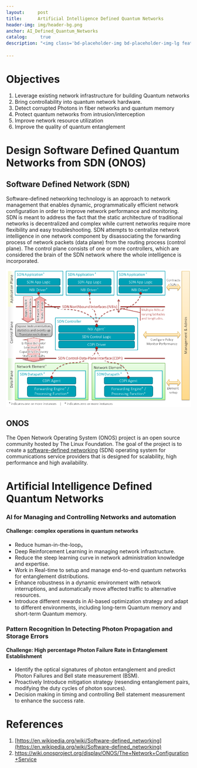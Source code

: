 ```yaml
---
layout:     post
title:      Artificial Intelligence Defined Quantum Networks
header-img: img/header-bg.png
anchor:	AI_Defined_Quantum_Networks
catalog: 	 true
description: "<img class='bd-placeholder-img bd-placeholder-img-lg featurette-image img-fluid mx-auto' width='548' height='416' src='https://raw.githubusercontent.com/QuantumRepeaterSimulator/QuantumRepeaterSimulator.github.io/main/img/AI_defined_network/sdn_architecture.png'></img>"

---
```



# Objectives
1.  Leverage existing network infrastructure for building Quantum networks
2.  Bring controllability into quantum network hardware.
3.  Detect corrupted Photons in fiber networks and quantum memory
4.  Protect quantum networks from intrusion/interception
5.  Improve network resource utilization
6.  Improve the quality of quantum entanglement

# Design Software Defined Quantum Networks from SDN (ONOS)
## Software Defined Network (SDN)
Software-defined networking technology is an approach to  network management that enables dynamic, programmatically efficient network configuration in order to improve network performance and monitoring. SDN is meant to address the fact that the static architecture of traditional networks is decentralized and complex while current networks require more flexibility and easy troubleshooting. SDN attempts to centralize network intelligence in one network component by disassociating the forwarding process of  network packets (data plane) from the routing process (control plane). The  control plane consists of one or more controllers, which are considered the brain of the SDN network where the whole intelligence is incorporated. 

![](https://raw.githubusercontent.com/QuantumRepeaterSimulator/QuantumRepeaterSimulator.github.io/main/img/AI_defined_network/sdn_architecture.png)

## ONOS
The Open Network Operating System (ONOS) project is an open source community hosted by The Linux Foundation. The goal of the project is to create a [software-defined networking](https://en.wikipedia.org/wiki/Software-defined_networking "Software-defined networking") (SDN) operating system for communications service providers that is designed for scalability, high performance and high availability.


# Artificial Intelligence Defined Quantum Networks
### AI for Managing and Controlling Networks and automation
#### Challenge: complex operations in quantum networks
-   Reduce human-in-the-loop。
-   Deep Reinforcement Learning in managing network infrastructure.
-   Reduce the steep learning curve in network administration knowledge and expertise.
-   Work in Real-time to setup and manage end-to-end quantum networks for entanglement distributions.
-   Enhance robustness in a dynamic environment with network interruptions, and automatically move affected traffic to alternative resources.
- Introduce different rewards in AI-based optimization strategy and adapt to different environments, including long-term Quantum memory and short-term Quantum memory.


### Pattern Recognition In Detecting Photon Propagation and Storage Errors
#### Challenge: High percentage Photon Failure Rate in Entanglement Establishment
-   Identify the optical signatures of photon entanglement and predict Photon Failures and Bell state measurement (BSM).
-   Proactively Introduce mitigation strategy (resending entanglement pairs, modifying the duty cycles of photon sources).
-   Decision making in timing and controlling Bell statement measurement to enhance the success rate.


# References
1. [https://en.wikipedia.org/wiki/Software-defined_networking](https://en.wikipedia.org/wiki/Software-defined_networking)
2. https://wiki.onosproject.org/display/ONOS/The+Network+Configuration+Service